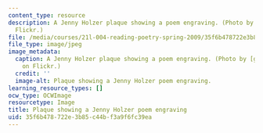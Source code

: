```yaml
---
content_type: resource
description: A Jenny Holzer plaque showing a poem engraving. (Photo by gredaline on
  Flickr.)
file: /media/courses/21l-004-reading-poetry-spring-2009/35f6b478722e3b85c44bf3a9f6fc39ea_21l-004s09.jpg
file_type: image/jpeg
image_metadata:
  caption: A Jenny Holzer plaque showing a poem engraving. (Photo by [gredaline](http://www.flickr.com/photos/firefleet/2197237098/)
    on Flickr.)
  credit: ''
  image-alt: Plaque showing a Jenny Holzer poem engraving.
learning_resource_types: []
ocw_type: OCWImage
resourcetype: Image
title: Plaque showing a Jenny Holzer poem engraving
uid: 35f6b478-722e-3b85-c44b-f3a9f6fc39ea
---
```

